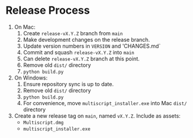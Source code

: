 # Release Process

  1. On Mac:
     1. Create `release-vX.Y.Z` branch from `main`
     1. Make development changes on the release branch.
     1. Update version numbers in `VERSION` and 'CHANGES.md`
     1. Commit and squash `release-vX.Y.Z` into `main`
     1. Can delete `release-vX.Y.Z` branch at this point.
     1. Remove old `dist/` directory
     1. `python build.py`
  1. On Windows:
     1. Ensure repository sync is up to date.
     1. Remove old `dist/` directory
     1. `python build.py`
     1. For convenience, move `multiscript_installer.exe` into Mac `dist/` directory
  1. Create a new release tag on `main`, named `vX.Y.Z`. Include as assets:
     - `Multiscript.dmg`
     - `multiscript_installer.exe`
